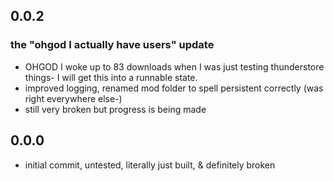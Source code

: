
## 0.0.2
### the "ohgod I actually have users" update
- OHGOD I woke up to 83 downloads when I was just testing thunderstore things- I will get this into a runnable state.
- improved logging, renamed mod folder to spell persistent correctly (was right everywhere else-)
- still very broken but progress is being made

## 0.0.0
- initial commit, untested, literally just built, & definitely broken